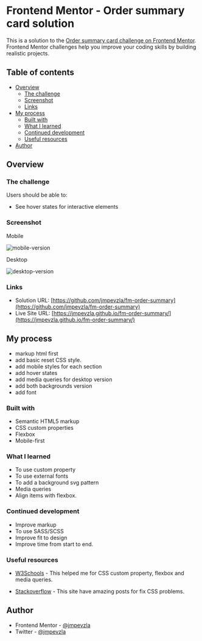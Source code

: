 # Frontend Mentor - Order summary card solution

This is a solution to the [Order summary card challenge on Frontend Mentor](https://www.frontendmentor.io/challenges/order-summary-component-QlPmajDUj). Frontend Mentor challenges help you improve your coding skills by building realistic projects. 

## Table of contents

- [Overview](#overview)
  - [The challenge](#the-challenge)
  - [Screenshot](#screenshot)
  - [Links](#links)
- [My process](#my-process)
  - [Built with](#built-with)
  - [What I learned](#what-i-learned)
  - [Continued development](#continued-development)
  - [Useful resources](#useful-resources)
- [Author](#author)

## Overview
### The challenge

Users should be able to:

- See hover states for interactive elements

### Screenshot

Mobile

![mobile-version](./ss/mobile-comp.jpg)

Desktop

![desktop-version](./ss/desktop-com.jpg)

### Links

- Solution URL: [https://github.com/jmpevzla/fm-order-summary](https://github.com/jmpevzla/fm-order-summary)
- Live Site URL: [https://jmpevzla.github.io/fm-order-summary/](https://jmpevzla.github.io/fm-order-summary/)

## My process

- markup html first
- add basic reset CSS style.
- add mobile styles for each section
- add hover states
- add media queries for desktop version
- add both backgrounds version
- add font

### Built with

- Semantic HTML5 markup
- CSS custom properties
- Flexbox
- Mobile-first

### What I learned

- To use custom property
- To use external fonts
- To add a background svg pattern
- Media queries
- Align items with flexbox.

### Continued development

- Improve markup
- To use SASS/SCSS
- Improve fit to design
- Improve time from start to end.

### Useful resources

- [W3Schools](https://www.w3schools.com) - This helped me for CSS custom property, flexbox and media queries.

- [Stackoverflow](stackoverflow.com) - This site have amazing posts for fix CSS problems.

## Author

- Frontend Mentor - [@jmpevzla](https://www.frontendmentor.io/profile/jmpevzla)
- Twitter - [@jmpevzla](https://twitter.com/jmpevzla)
